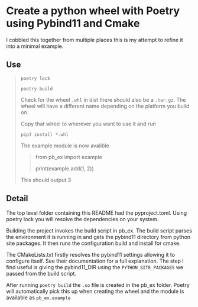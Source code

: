 # Create a python wheel with Poetry using Pybind11 and Cmake

I cobbled this together from multiple places this is my attempt to refine it into a minimal example.

## Use

>
> `poetry lock`
>
> `poetry build`
>
> Check for the wheel `.whl` in dist there should also be a `.tar.gz`.
> The wheel will have a different name depending on the platform you build on.
>
> Copy that wheel to wherever you want to use it and run
>
> `pip3 install *.whl`
>
> The example module is now avalible
>
>
> > from pb_ex import example
> >
> > print(example.add(1, 2))
>
> This should output 3

## Detail

The top level folder containing this README had the pyproject.toml.
Using poetry lock you will resolve the dependencies on your system.

Building the project invokes the build script in pb_ex.
The build script parses the environment it is running in and gets the pybind11 directory from python site packages.
It then runs the configuration build and install for cmake.

The CMakeLists.txt firstly resolves the pybind11 settings allowing it to configure itself. 
See their documentation for a full explanation.
The step I find useful is giving the pybind11_DIR using the `PYTHON_SITE_PACKAGES` we passed from the build script.

After running `poetry build` the `.so` file is created in the pb_ex folder.
Poetry will automatically pick this up when creating the wheel and the module is available as `pb_ex.example`
